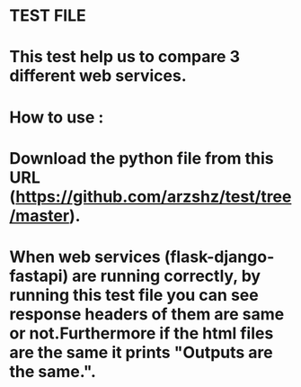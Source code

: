 # TEST FILE
# This test help us to compare 3 different web services.
# How to use :
# Download the python file from this URL (https://github.com/arzshz/test/tree/master).
# When web services (flask-django-fastapi) are running correctly, by running this test file you can see response headers of them are same or not.Furthermore if the html files are the same it prints "Outputs are the same.".
